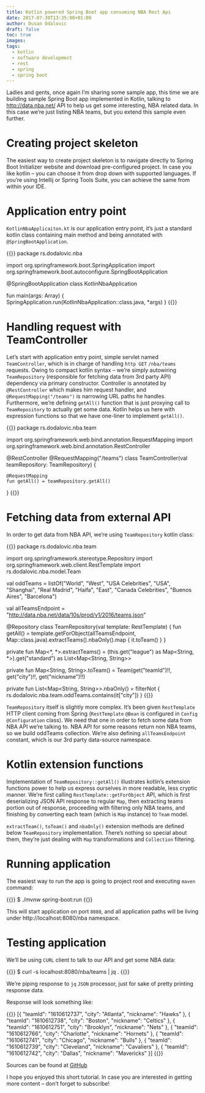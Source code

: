 ```yaml
---
title: Kotlin powered Spring Boot app consuming NBA Rest Api
date: 2017-07-30T13:35:00+01:00
author: Dusan Odalovic
draft: false
toc: true
images:
tags:
  - kotlin
  - software development
  - rest
  - spring
  - spring boot
---
```


Ladies and gents, once again I’m sharing some sample app, this time we are building sample Spring Boot app implemented
 in Kotlin, talking to http://data.nba.net/ API to help us get some interesting, NBA related data. 
 In this case we’re just listing NBA teams, but you extend this sample even further.

# Creating project skeleton

The easiest way to create project skeleton is to navigate directly to Spring Boot Initializer website and download
 pre-configured project. In case you like kotlin – you can choose it from drop down with supported languages. If you’re 
 using Intellij or Spring Tools Suite, you can achieve the same from within your IDE.

# Application entry point

`KotlinNbaApplicaiton.kt` is our application entry point, it’s just a standard kotlin class containing main method and
 being annotated with `@SpringBootApplication`.

{{<highlight kotlin>}}
package rs.dodalovic.nba
 
import org.springframework.boot.SpringApplication
import org.springframework.boot.autoconfigure.SpringBootApplication
 
@SpringBootApplication
class KotlinNbaApplication
 
fun main(args: Array<String>) {
    SpringApplication.run(KotlinNbaApplication::class.java, *args)
}
{{</highlight>}}

# Handling request with TeamController

Let’s start with application entry point, simple servlet named `TeamController`, which is in charge of handling 
`http GET` `/nba/teams` requests. Owing to compact kotlin syntax – we’re simply autowiring `TeamRepository` (responsible 
for fetching data from 3rd party API) dependency via primary constructor. Controller is annotated by `@RestController` 
which makes him request handler, and `@RequestMapping("/teams")` is narrowing URL paths he handles. Furthermore, 
we’re defining `getAll()` function that is just proxying call to `TeamRepository` to actually get some data. Kotlin 
helps us here with expression functions so that we have one-liner to implement `getAll()`.

{{<highlight kotlin>}}
package rs.dodalovic.nba.team
 
import org.springframework.web.bind.annotation.RequestMapping
import org.springframework.web.bind.annotation.RestController
 
@RestController
@RequestMapping("/teams")
class TeamController(val teamRepository: TeamRepository) {
 
    @RequestMapping
    fun getAll() = teamRepository.getAll()
}
{{</highlight>}}

# Fetching data from external API

In order to get data from NBA API, we’re using `TeamRepository` kotlin class:

{{<highlight kotlin>}}
package rs.dodalovic.nba.team
 
import org.springframework.stereotype.Repository
import org.springframework.web.client.RestTemplate
import rs.dodalovic.nba.model.Team
 
val oddTeams = listOf("World", "West", "USA Celebrities", "USA", "Shanghai", "Real Madrid", "Haifa", "East",
        "Canada Celebrities", "Buenos Aires", "Barcelona")
 
val allTeamsEndpoint = "http://data.nba.net/data/10s/prod/v1/2016/teams.json"
 
@Repository
class TeamRepository(val template: RestTemplate) {
    fun getAll() = template.getForObject(allTeamsEndpoint, Map::class.java).extractTeams().nbaOnly().map { it.toTeam() }
}
 
private fun Map<*, *>.extractTeams() = (this.get("league") as Map<String, *>).get("standard") as List<Map<String, String>>
 
private fun Map<String, String>.toTeam() = Team(get("teamId")!!, get("city")!!, get("nickname")!!)
 
private fun List<Map<String, String>>.nbaOnly() = filterNot { rs.dodalovic.nba.team.oddTeams.contains(it["city"]) }
{{</highlight>}}

`TeamRepository` itself is slightly more complex. It’s been given `RestTemplate` HTTP client coming from Spring 
(`RestTemplate` `@Bean` is configured in `Config` `@Configuration` class). We need that one in order to fetch some 
data from NBA API we’re talking to. NBA API for some reasons return non NBA teams, so we build oddTeams collection. 
We’re also defining `allTeamsEndpoint` constant, which is our 3rd party data-source namespace.

# Kotlin extension functions

Implementation of `TeamRepository::getAll()` illustrates kotlin’s extension functions power to help us express ourselves
 in more readable, less cryptic manner. We’re first calling `RestTemplate::getForObject` API, which is first deserializing
  JSON API response to regular `Map`, then extracting teams portion out of response, proceeding with filtering only 
  NBA teams, and finishing by converting each team (which is `Map` instance) to `Team` model.

`extractTeam()`, `toTeam()` and `nbaOnly()` extension methods are defined below `TeamRepository` implementation. 
There’s nothing so special about them, they’re just dealing with `Map` transformations and `Collection` filtering.

# Running application

The easiest way to run the app is going to project root and executing `maven` command:

{{<highlight bash>}}
$ ./mvnw spring-boot:run
{{</highlight>}}

This will start application on port `8080`, and all application paths will be living under http://localhost:8080/nba 
namespace.

# Testing application

We’ll be using `CURL` client to talk to our API and get some NBA data:

{{<highlight bash>}}
$ curl -s localhost:8080/nba/teams | jq .
{{</highlight>}}

We’re piping response to `jq` `JSON` processor, just for sake of pretty printing response data.

Response will look something like:

{{<highlight json>}}
[{
"teamId": "1610612737",
"city": "Atlanta",
"nickname": "Hawks"
}, {
"teamId": "1610612738",
"city": "Boston",
"nickname": "Celtics"
}, {
"teamId": "1610612751",
"city": "Brooklyn",
"nickname": "Nets"
}, {
"teamId": "1610612766",
"city": "Charlotte",
"nickname": "Hornets"
}, {
"teamId": "1610612741",
"city": "Chicago",
"nickname": "Bulls"
}, {
"teamId": "1610612739",
"city": "Cleveland",
"nickname": "Cavaliers"
}, {
"teamId": "1610612742",
"city": "Dallas",
"nickname": "Mavericks"
}]
{{</highlight>}}

Sources can be found at [GitHub](https://github.com/dodalovic/kotlin-nba)

I hope you enjoyed this short tutorial. In case you are interested in getting more content – don’t forget to subscribe!